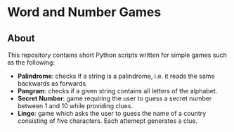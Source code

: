 # Word and Number Games

## About
This repository contains short Python scripts written for simple games such as the following: 
* **Palindrome**: checks if a string is a palindrome, i.e. it reads the same backwards as forwards.
* **Pangram**: checks if a given string contains all letters of the alphabet.
* **Secret Number**: game requiring the user to guess a secret number between 1 and 10 while providing clues.
* **Lingo**: game which asks the user to guess the name of a country consisting of five characters. Each attemept generates a clue.
